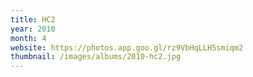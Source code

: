 ```yaml
---
title: HC2
year: 2010
month: 4
website: https://photos.app.goo.gl/rz9VbHqLLH5smiqm2
thumbnail: /images/albums/2010-hc2.jpg
---
```


